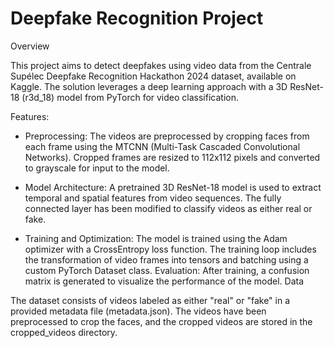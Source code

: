 # Deepfake Recognition Project

Overview

This project aims to detect deepfakes using video data from the Centrale Supélec Deepfake Recognition Hackathon 2024 dataset, available on Kaggle. The solution leverages a deep learning approach with a 3D ResNet-18 (r3d_18) model from PyTorch for video classification.

Features:

- Preprocessing: The videos are preprocessed by cropping faces from each frame using the MTCNN (Multi-Task Cascaded Convolutional Networks). Cropped frames are resized to 112x112 pixels and converted to grayscale for input to the model.
  
- Model Architecture: A pretrained 3D ResNet-18 model is used to extract temporal and spatial features from video sequences. The fully connected layer has been modified to classify videos as either real or fake.
  
- Training and Optimization: The model is trained using the Adam optimizer with a CrossEntropy loss function. The training loop includes the transformation of video frames into tensors and batching using a custom PyTorch Dataset class.
Evaluation: After training, a confusion matrix is generated to visualize the performance of the model.
Data

The dataset consists of videos labeled as either "real" or "fake" in a provided metadata file (metadata.json). The videos have been preprocessed to crop the faces, and the cropped videos are stored in the cropped_videos directory.

